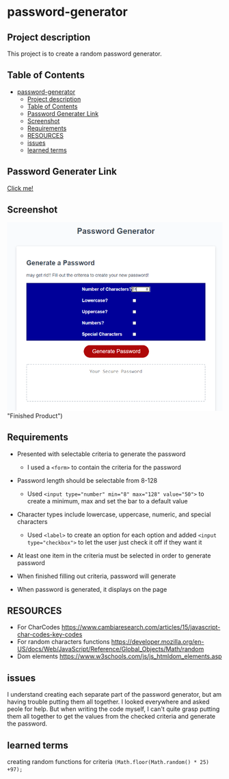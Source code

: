 # password-generator
## Project description
This project is to create a random password generator.

## Table of Contents
- [password-generator](#password-generator)
  - [Project description](#project-description)
  - [Table of Contents](#table-of-contents)
  - [Password Generater Link](#password-generater-link)
  - [Screenshot](#screenshot)
  - [Requirements](#requirements)
  - [RESOURCES](#resources)
  - [issues](#issues)
  - [learned terms](#learned-terms)
## Password Generater Link
[Click me!](https://nbrown225.github.io/password-generator/)


## Screenshot
![Alt text](assets\screenshots\PasswordGenerator.png)"Finished Product")

## Requirements
- Presented with selectable criteria to generate the password
  - I used a ```<form>``` to contain the criteria for the password

- Password length should be selectable from 8-128
  - Used ```<input type="number" min="8" max="128" value="50">``` to create a minimum, max and set the bar to a default value
  
- Character types include lowercase, uppercase, numeric, and special characters
  - Used ```<label>``` to create an option for each option and added ```<input type="checkbox">``` to let the user just check it off if they want it
  
- At least one item in the criteria must be selected in order to generate password

- When finished filling out criteria, password will generate

- When password is generated, it displays on the page

## RESOURCES
- For CharCodes https://www.cambiaresearch.com/articles/15/javascript-char-codes-key-codes
- For random characters functions https://developer.mozilla.org/en-US/docs/Web/JavaScript/Reference/Global_Objects/Math/random
- Dom  elements https://www.w3schools.com/js/js_htmldom_elements.asp
 
## issues
I understand creating each separate part of the password generator, but am having trouble putting them all together. I looked everywhere and asked peole for help. But when writing the code myself, I can't quite grasp putting them all together to get the values from the checked criteria and generate the password. 

## learned terms
creating random functions for criteria
```(Math.floor(Math.random() * 25) +97);```
  
  
  